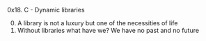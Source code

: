 0x18. C - Dynamic libraries

0. A library is not a luxury but one of the necessities of life
1. Without libraries what have we? We have no past and no future
